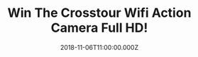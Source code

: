 ---
campaign-uuid: "c-09fb9e5d-7ccc-41a5-a4ba-cffcec175130"
type: "Preview"
category: "Technology"
date: "2018-11-06T11:00:00.000Z"
end-date: "2019-01-06T23:59:00.000Z"
disable-form: false
is_promoted: false
has_entry_page: true
title: "Win The Crosstour Wifi Action Camera Full HD!"
competition-description: "<p>Christmas is just around the corner and we want to treat\
  \ YOU with this amazing camera for you to capture your favourite moments forever:\
  \ The Crosstour Wifi Action Camera Full HD! This camera has a lot of incredible\
  \ features… Want to discover them?</p>\r\n<p>Be the envy of your social media with\
  \ your cool new Crosstour Action Camera Photos and Videos! Click below for a chance\
  \ to win!</p>"
hero-header: "Win The Crosstour Wifi Action Camera Full HD!"
terms-confirmation: "N/A"
banner-img: "https://assets.expresslyapp.com/asset-14e303d2-1341-411f-9c11-e39440ea83b1.jpg"
logo-left-href: "http://club.expressly.io"
logo-left-image: "https://assets.expresslyapp.com/asset-00f55084-3963-4cd1-8d1b-e2491a5702f0.jpg"
logo-left-title: "expressly club"
bg-image-hero: "https://assets.expresslyapp.com/asset-00e15fce-a803-416f-ba90-25bdc01edc26.jpg"
bg-image-first: "https://assets.expresslyapp.com/asset-2b5ddf26-c8cf-4d07-853e-e583bdaf6d0c.jpg"
section1-content: "<p>The Crosstour Wifi Action Camera takes you to explore a different\
  \ world. Full HD video and photo resolution, 30 meters waterproof performance, Wireless\
  \ remote control connection, 2 Rechargeable high-capacity batteries… this brand\
  \ new camera has it all! Be prepare to start your new adventure now and get ready\
  \ to explore and discover all the features this amazing action camera has for you.</p>\r\
  \n<p>Enter the form below for a chance to win it now and you will never miss any\
  \ precious moments.!</p>"
entry-title: "Win The Crosstour Wifi Action Camera Full HD!"
entry-content: "Enter the draw to win The Crosstour Wifi Action Camera Full HD by\
  \ completing the form below before 23:59 on 6th of December 2018."
has-winner: false
prize-description: "The Crosstour Wifi Action Camera Full HD!"
special-conditions: "Multiple entries are allowed up to one every day.\r\nThis competition\
  \ is also available on: https://aaa.nme.com/competitions/crosstour-wifi-action-camera-hd-giveaway"
---
